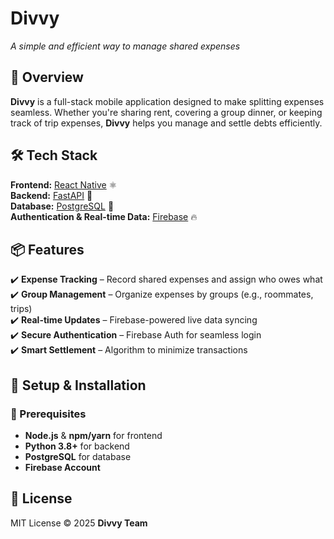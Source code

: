# **Divvy** 
*A simple and efficient way to manage shared expenses*  

## 🚀 Overview  
**Divvy** is a full-stack mobile application designed to make splitting expenses seamless. Whether you're sharing rent, covering a group dinner, or keeping track of trip expenses, **Divvy** helps you manage and settle debts efficiently.  

## 🛠️ Tech Stack  
**Frontend:** [React Native](https://reactnative.dev/) ⚛️  
**Backend:** [FastAPI](https://fastapi.tiangolo.com/) 🚀  
**Database:** [PostgreSQL](https://www.postgresql.org/) 🐘  
**Authentication & Real-time Data:** [Firebase](https://firebase.google.com/) 🔥  

## 📦 Features  
✔️ **Expense Tracking** – Record shared expenses and assign who owes what  
✔️ **Group Management** – Organize expenses by groups (e.g., roommates, trips)  
✔️ **Real-time Updates** – Firebase-powered live data syncing  
✔️ **Secure Authentication** – Firebase Auth for seamless login  
✔️ **Smart Settlement** – Algorithm to minimize transactions  

## 📍 Setup & Installation  

### 🔹 Prerequisites  
- **Node.js** & **npm/yarn** for frontend  
- **Python 3.8+** for backend  
- **PostgreSQL** for database  
- **Firebase Account**  

## 📜 License  
MIT License © 2025 **Divvy Team**  
